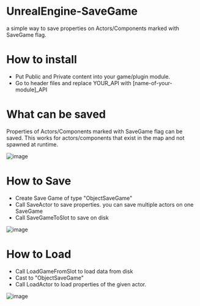 # UnrealEngine-SaveGame
a simple way to save properties on Actors/Components marked with SaveGame flag.

# How to install

 - Put Public and Private content into your game/plugin module. 
 - Go to header files and replace YOUR_API with [name-of-your-module]_API

# What can be saved

Properties of Actors/Components marked with SaveGame flag can be saved. 
This works for actors/components that exist in the map and not spawned at runtime. 

![image](https://user-images.githubusercontent.com/15255162/175766222-0d1e8263-a9de-414c-8d19-91daa66be8ed.png)

# How to Save

 - Create Save Game of type "ObjectSaveGame"
 - Call SaveActor to save properties. you can save multiple actors on one SaveGame
 - Call SaveGameToSlot to save on disk

![image](https://user-images.githubusercontent.com/15255162/175766580-751ab8d6-0c6a-4f5c-8a00-f14bc03bd7f1.png)


# How to Load

 - Call LoadGameFromSlot to load data from disk
 - Cast to "ObjectSaveGame"
 - Call LoadActor to load properties of the given actor.

![image](https://user-images.githubusercontent.com/15255162/175766605-f3b257d9-83e4-4a29-9074-4c5c990a1135.png)

